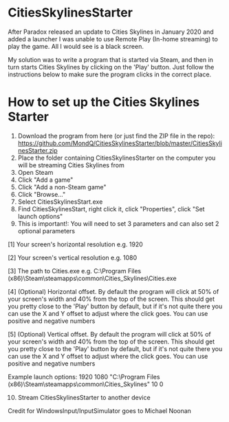 # CitiesSkylinesStarter

After Paradox released an update to Cities Skylines in January 2020 and added a launcher I was unable to use Remote Play (In-home streaming) to play the game. All I would see is a black screen.

My solution was to write a program that is started via Steam, and then in turn starts Cities Skylines by clicking on the 'Play' button.
Just follow the instructions below to make sure the program clicks in the correct place.

# How to set up the Cities Skylines Starter

1. Download the program from here (or just find the ZIP file in the repo): https://github.com/MondQ/CitiesSkylinesStarter/blob/master/CitiesSkylinesStarter.zip
2. Place the folder containing CitiesSkylinesStarter on the computer you will be streaming Cities Skylines from
3. Open Steam
4. Click "Add a game"
5. Click "Add a non-Steam game"
6. Click "Browse..."
7. Select CitiesSkylinesStart.exe
8. Find CitiesSkylinesStart, right click it, click "Properties", click "Set launch options"
9. This is important!: You will need to set 3 parameters and can also set 2 optional parameters

  [1] Your screen's horizontal resolution e.g. 1920
  
  [2] Your screen's vertical resolution e.g. 1080
  
  [3] The path to Cities.exe e.g. C:\Program Files (x86)\Steam\steamapps\common\Cities_Skylines\Cities.exe
  
  [4] (Optional) Horizontal offset. By default the program will click at 50% of your screen's width and 40% from the top of the screen.   This should get you pretty close to the 'Play' button by default, but if it's not quite there you can use the X and Y offset to adjust    where the click goes. You can use positive and negative numbers
  
  [5] (Optional) Vertical offset. By default the program will click at 50% of your screen's width and 40% from the top of the screen.     This should get you pretty close to the 'Play' button by default, but if it's not quite there you can use the X and Y offset to adjust    where the click goes. You can use positive and negative numbers
  
  Example launch options: 1920 1080 "C:\Program Files (x86)\Steam\steamapps\common\Cities_Skylines" 10 0
  
  10. Stream CitiesSkylinesStarter to another device
  
  
  
  
  Credit for WindowsInput/InputSimulator goes to Michael Noonan

